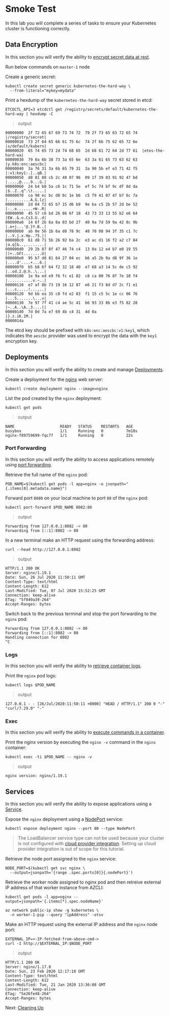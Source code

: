 # Smoke Test

In this lab you will complete a series of tasks to ensure your Kubernetes cluster is functioning correctly.

## Data Encryption

In this section you will verify the ability to [encrypt secret data at rest](https://kubernetes.io/docs/tasks/administer-cluster/encrypt-data/#verifying-that-data-is-encrypted).

Run below commands on ```master-1``` node

Create a generic secret:

```shell
kubectl create secret generic kubernetes-the-hard-way \
  --from-literal="mykey=mydata"
```

Print a hexdump of the `kubernetes-the-hard-way` secret stored in etcd:

```shell
ETCDCTL_API=3 etcdctl get /registry/secrets/default/kubernetes-the-hard-way | hexdump -C
```

> output

```shell
00000000  2f 72 65 67 69 73 74 72  79 2f 73 65 63 72 65 74  |/registry/secret|
00000010  73 2f 64 65 66 61 75 6c  74 2f 6b 75 62 65 72 6e  |s/default/kubern|
00000020  65 74 65 73 2d 74 68 65  2d 68 61 72 64 2d 77 61  |etes-the-hard-wa|
00000030  79 0a 6b 38 73 3a 65 6e  63 3a 61 65 73 63 62 63  |y.k8s:enc:aescbc|
00000040  3a 76 31 3a 6b 65 79 31  3a 90 5b ef e3 71 42 f5  |:v1:key1:.[..qB.|
00000050  d8 81 88 cb 2c 40 07 96  09 1f 39 03 91 92 47 bd  |....,@....9...G.|
00000060  24 b4 b8 5a c6 1c 71 5e  ef 5c 74 bf 9c df 8d da  |$..Z..q^.\t.....|
00000070  ca 98 ec bc d8 0c 1e b6  c5 f9 41 07 47 b7 6c 7a  |..........A.G.lz|
00000080  2d 04 f2 65 b7 15 d6 b9  9e ba c5 2b 57 2d be 52  |-..e.......+W-.R|
00000090  45 57 c6 bd 26 86 6f 18  43 73 33 13 55 b2 e6 64  |EW..&.o.Cs3.U..d|
000000a0  14 6f 2b 6a 8a 03 bd 27  40 9a 7d 59 9a 42 8c 9b  |.o+j...'@.}Y.B..|
000000b0  ab 0e 56 1b 6a d8 78 9c  48 70 08 94 3f 35 c1 7c  |..V.j.x.Hp..?5.||
000000c0  61 d8 71 5b 26 92 ba 2c  e3 ac d1 16 f2 a2 c7 84  |a.q[&..,........|
000000d0  29 2b 87 8f 47 46 74 c4  13 0a 12 e4 b7 e0 19 55  |)+..GFt........U|
000000e0  95 b7 d8 81 64 27 04 ec  b6 a5 2b 9a d8 9f 36 1e  |....d'....+...6.|
000000f0  b5 b8 6f 64 f2 32 18 40  e7 68 a3 14 5c de c5 92  |..od.2.@.h..\...|
00000100  1e 9a ed e9 f6 fc e1 82  c8 ca 00 76 8f 7e 10 f4  |...........v.~..|
00000110  e7 af 8b 73 19 16 12 87  e6 21 f3 8d d7 2c f1 e1  |...s.....!...,..|
00000120  9d bb ea 35 c8 fd e2 83  f1 15 c5 5c 1e cc 06 76  |...5.......\...v|
00000130  7e 97 7f 41 c4 ae 5c 41  b6 93 33 8b e3 f5 82 28  |~..A..\A..3....(|
00000140  7d 0d 7a e7 69 4b c4 31  4d 0a                    |}.z.iK.1M.|
0000014a
```

The etcd key should be prefixed with `k8s:enc:aescbc:v1:key1`, which indicates the `aescbc` provider was used to encrypt the data with the `key1` encryption key.

## Deployments

In this section you will verify the ability to create and manage [Deployments](https://kubernetes.io/docs/concepts/workloads/controllers/deployment/).

Create a deployment for the [nginx](https://nginx.org/en/) web server:

```shell
kubectl create deployment nginx --image=nginx
```

List the pod created by the `nginx` deployment:

```shell
kubectl get pods
```

> output

```shell
NAME                    READY   STATUS    RESTARTS   AGE
busybox                 1/1     Running   0          7m18s
nginx-f89759699-fqc7f   1/1     Running   0          22s
```

### Port Forwarding

In this section you will verify the ability to access applications remotely using [port forwarding](https://kubernetes.io/docs/tasks/access-application-cluster/port-forward-access-application-cluster/).

Retrieve the full name of the `nginx` pod:

```shell
POD_NAME=$(kubectl get pods -l app=nginx -o jsonpath="{.items[0].metadata.name}")
```

Forward port `8080` on your local machine to port `80` of the `nginx` pod:

```shell
kubectl port-forward $POD_NAME 8082:80
```

> output

```shell
Forwarding from 127.0.0.1:8082 -> 80
Forwarding from [::1]:8082 -> 80
```

In a new terminal make an HTTP request using the forwarding address:

```shell
curl --head http://127.0.0.1:8082
```

> output

```shell
HTTP/1.1 200 OK
Server: nginx/1.19.1
Date: Sun, 26 Jul 2020 11:50:11 GMT
Content-Type: text/html
Content-Length: 612
Last-Modified: Tue, 07 Jul 2020 15:52:25 GMT
Connection: keep-alive
ETag: "5f049a39-264"
Accept-Ranges: bytes
```

Switch back to the previous terminal and stop the port forwarding to the `nginx` pod:

```shell
Forwarding from 127.0.0.1:8082 -> 80
Forwarding from [::1]:8082 -> 80
Handling connection for 8082
^C
```

### Logs

In this section you will verify the ability to [retrieve container logs](https://kubernetes.io/docs/concepts/cluster-administration/logging/).

Print the `nginx` pod logs:

```shell
kubectl logs $POD_NAME
```

> output

```shell
127.0.0.1 - - [26/Jul/2020:11:50:11 +0000] "HEAD / HTTP/1.1" 200 0 "-" "curl/7.29.0" "-"
```

### Exec

In this section you will verify the ability to [execute commands in a container](https://kubernetes.io/docs/tasks/debug-application-cluster/get-shell-running-container/#running-individual-commands-in-a-container).

Print the nginx version by executing the `nginx -v` command in the `nginx` container:

```shell
kubectl exec -ti $POD_NAME -- nginx -v
```

> output

```shell
nginx version: nginx/1.19.1
```

## Services

In this section you will verify the ability to expose applications using a [Service](https://kubernetes.io/docs/concepts/services-networking/service/).

Expose the `nginx` deployment using a [NodePort](https://kubernetes.io/docs/concepts/services-networking/service/#nodeport) service:

```shell
kubectl expose deployment nginx --port 80 --type NodePort
```

> The LoadBalancer service type can not be used because your cluster is not configured with [cloud provider integration](https://kubernetes.io/docs/concepts/cluster-administration/cloud-providers/#azure). Setting up cloud provider integration is out of scope for this tutorial.

Retrieve the node port assigned to the `nginx` service:

```shell
NODE_PORT=$(kubectl get svc nginx \
  --output=jsonpath='{range .spec.ports[0]}{.nodePort}')
```

Retrieve the worker node assigned to nginx pod and then retreive external IP address of that worker instance from AZCLI:

```shell
kubectl get pods -l app=nginx --output=jsonpath='{.items[*].spec.nodeName}'
```

```shell
az network public-ip show -g kubernetes \
  -n worker-1-pip --query "ipAddress" -otsv
```

Make an HTTP request using the external IP address and the `nginx` node port:

```shell
EXTERNAL_IP=<-IP-fetched-from-above-cmd->
curl -I http://$EXTERNAL_IP:$NODE_PORT
```

> output

```shell
HTTP/1.1 200 OK
Server: nginx/1.17.8
Date: Sun, 23 Feb 2020 12:17:18 GMT
Content-Type: text/html
Content-Length: 612
Last-Modified: Tue, 21 Jan 2020 13:36:08 GMT
Connection: keep-alive
ETag: "5e26fe48-264"
Accept-Ranges: bytes
```

Next: [Cleaning Up](14-cleanup.md)
